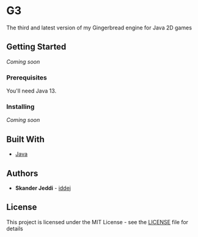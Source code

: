 # G3
The third and latest version of my Gingerbread engine for Java 2D games

## Getting Started

*Coming soon*

### Prerequisites

You'll need Java 13.

### Installing

*Coming soon*

## Built With

* [Java](https://www.java.com/)

## Authors

* **Skander Jeddi** - [iddej](https://github.com/skanderjeddi)

## License

This project is licensed under the MIT License - see the [LICENSE](LICENSE.md) file for details
